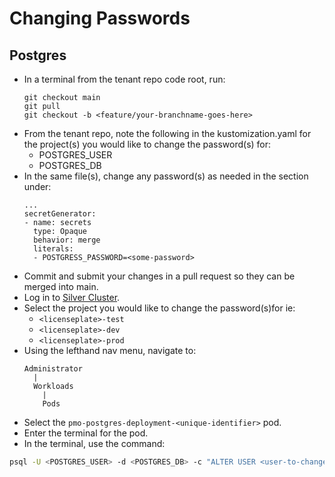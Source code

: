 # Changing Passwords

## Postgres
* In a terminal from the tenant repo code root, run:
  ```
  git checkout main
  git pull
  git checkout -b <feature/your-branchname-goes-here>
  ```
* From the tenant repo, note the following in the kustomization.yaml for the project(s) you would like to change the password(s) for:
  * POSTGRES_USER
  * POSTGRES_DB
* In the same file(s), change any password(s) as needed in the section under:
    ```
    ...
    secretGenerator:
    - name: secrets
      type: Opaque
      behavior: merge
      literals:
      - POSTGRESS_PASSWORD=<some-password>
    ```
* Commit and submit your changes in a pull request so they can be merged into main.
* Log in to [Silver Cluster](https://console.apps.silver.devops.gov.bc.ca/k8s/cluster/projects).
* Select the project you would like to change the password(s)for ie:
  * `<licenseplate>-test`
  * `<licenseplate>-dev`
  * `<licenseplate>-prod`
* Using the lefthand nav menu, navigate to:
    ```
    Administrator
      |
      Workloads
        |
        Pods
    ```
* Select the `pmo-postgres-deployment-<unique-identifier>` pod.
* Enter the terminal for the pod.
* In the terminal, use the command:
```sh
psql -U <POSTGRES_USER> -d <POSTGRES_DB> -c "ALTER USER <user-to-change> WITH PASSWORD '<new-password>';"
```
